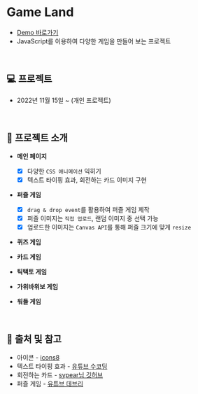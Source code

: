 # Game Land

- [Demo 바로가기](https://rigood.github.io/game-land)
- JavaScript를 이용하여 다양한 게임을 만들어 보는 프로젝트

<br>

## 💻 프로젝트

- 2022년 11월 15일 ~ (개인 프로젝트)

<br>

## 📌 프로젝트 소개

- **메인 페이지**

  - [x] 다양한 `CSS 애니메이션` 익히기
  - [x] 텍스트 타이핑 효과, 회전하는 카드 이미지 구현

- **퍼즐 게임**

  - [x] `drag & drop event`를 활용하여 퍼즐 게임 제작
  - [x] 퍼즐 이미지는 `직접 업로드`, 랜덤 이미지 중 선택 가능
  - [x] 업로드한 이미지는 `Canvas API`를 통해 퍼즐 크기에 맞게 `resize`

- **퀴즈 게임**
- **카드 게임**
- **틱택토 게임**
- **가위바위보 게임**
- **워들 게임**

<br>

## 📃 출처 및 참고

- 아이콘 - [icons8](https://icons8.com/)
- 텍스트 타이핑 효과 - [유튜브 수코딩](https://youtu.be/xCZJkPy1WB8)
- 회전하는 카드 - [sypear님 깃허브](https://github.com/sypear/rotating-menu-board)
- 퍼즐 게임 - [유튜브 데브리](https://youtu.be/iTBZdg7tg-w)

